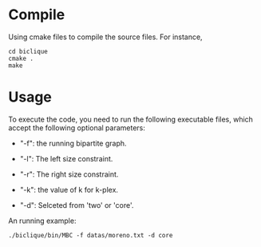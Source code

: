 # Compile
Using cmake files to compile the source files. For instance,
```
cd biclique
cmake .
make
```

# Usage
To execute the code, you need to run the following executable files, which accept the following optional parameters:

- "-f": the running bipartite graph.

- "-l": The left size constraint.

- "-r": The right size constraint.

- "-k": the value of k for k-plex. 

- "-d": Selceted from 'two' or 'core'.

An running example:

```
./biclique/bin/MBC -f datas/moreno.txt -d core
```
